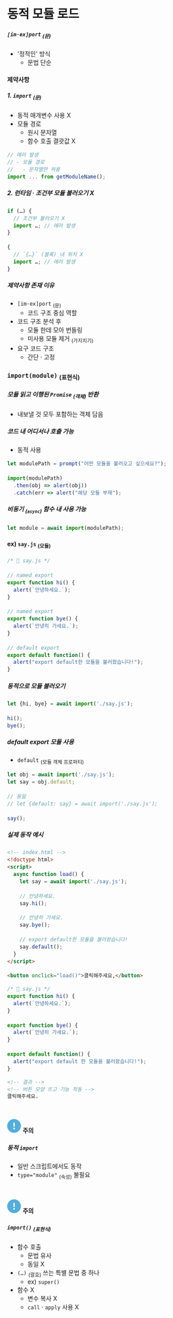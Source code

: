 동적 모듈 로드
====

##### `[im·ex]port` <sub>(문)</sub>
- '정적인' 방식
  - 문법 단순

#### 제약사항

##### 1. `import` <sub>(문)</sub>
- 동적 매개변수 사용 X
- 모듈 경로
  - 원시 문자열
  - 함수 호출 결괏값 X
```javascript
// 에러 발생
// - 모듈 경로
//   - 문자열만 허용
import ... from getModuleName();
```

##### 2. 런타임 · 조건부 모듈 불러오기 X
```javascript
if (…) {
  // 조건부 불러오기 X
  import …; // 에러 발생
}

{
  // `{…}` (블록) 내 위치 X
  import …; // 에러 발생
}
```

##### 제약사항 존재 이유
- `[im·ex]port` <sub>(문)</sub>
  - 코드 구조 중심 역할
- 코드 구조 분석 후
  - 모듈 한데 모아 번들링
  - 미사용 모듈 제거 <sub>(가지치기)</sub>
- 요구 코드 구조
  - 간단 · 고정

### `import(module)` <sub>(표현식)</sub>

##### 모듈 읽고 이행된 `Promise` <sub>(객체)</sub> 반환
- 내보낼 것 모두 포함하는 객체 담음

##### 코드 내 어디서나 호출 가능
- 동적 사용
```javascript
let modulePath = prompt("어떤 모듈을 불러오고 싶으세요?");

import(modulePath)
  .then(obj => alert(obj))
  .catch(err => alert("해당 모듈 부재");
```

##### 비동기 <sub>(`async`)</sub> 함수 내 사용 가능
```javascript
let module = await import(modulePath);
```

#### ex\) `say.js` <sub>(모듈)</sub>
```javascript
/* 📄 say.js */

// named export
export function hi() {
  alert(`안녕하세요.`);
}

// named export
export function bye() {
  alert(`안녕히 가세요.`);
}

// default export
export default function() {
  alert("export default한 모듈을 불러왔습니다!");
}
```

##### 동적으로 모듈 불러오기
```javascript
let {hi, bye} = await import('./say.js');

hi();
bye();
```

##### default export 모듈 사용
- `default` <sub>(모듈 객체 프로퍼티)</sub>
```javascript
let obj = await import('./say.js');
let say = obj.default;

// 동일
// let {default: say} = await import('./say.js');

say();
```

##### 실제 동작 예시
```html
<!-- index.html -->
<!doctype html>
<script>
  async function load() {
    let say = await import('./say.js');

    // 안녕하세요.
    say.hi();

    // 안녕히 가세요.
    say.bye();

    // export default한 모듈을 불러왔습니다!
    say.default();
  }
</script>

<button onclick="load()">클릭해주세요,</button>
```
```javascript
/* 📄 say.js */
export function hi() {
  alert(`안녕하세요.`);
}

export function bye() {
  alert(`안녕히 가세요.`);
}

export default function() {
  alert("export default 한 모듈을 불러왔습니다!");
}
```
```html
<!-- 결과 -->
<!-- 버튼 모양 뜨고 기능 작동 -->
클릭해주세요.
```

<br />

<img src="../../images/commons/icons/circle-exclamation-solid.svg" /> **주의**

##### 동적 `import`
- 일반 스크립트에서도 동작
- `type="module"` <sub>(속성)</sub> 불필요

<br />

<img src="../../images/commons/icons/circle-exclamation-solid.svg" /> **주의**

##### `import()` <sub>(표현식)</sub>
- 함수 호출
  - 문법 유사
  - 동일 X
- `(…)` <sub>(괄호)</sub> 쓰는 특별 문법 중 하나
  - ex\) `super()`
- 함수 X
  - 변수 복사 X
  - `call` · `apply` 사용 X

